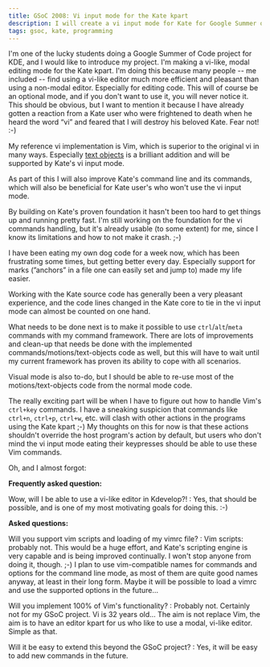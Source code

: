 ```yaml
---
title: GSoC 2008: Vi input mode for the Kate kpart
description: I will create a vi input mode for Kate for Google Summer of Code
tags: gsoc, kate, programming
---
```


I'm one of the lucky students doing a Google Summer of Code project for KDE, and
I would like to introduce my project.  I'm making a vi-like, modal editing mode
for the Kate kpart. I'm doing this because many people -- me included -- find
using a vi-like editor much more efficient and pleasant than using a non-modal
editor.  Especially for editing code. This will of course be an optional mode,
and if you don't want to use it, you will never notice it. This should be
obvious, but I want to mention it because I have already gotten a reaction from
a Kate user who were frightened to death when he heard the word “vi” and feared
that I will destroy his beloved Kate. Fear not! :-)

My reference vi implementation is Vim, which is superior to the original vi in
many ways. Especially [text
objects](http://vimdoc.sourceforge.net/htmldoc/usr_04.html#04.8) is a brilliant
addition and will be supported by Kate's vi input mode.

As part of this I will also improve Kate's command line and its commands, which
will also be beneficial for Kate user's who won't use the vi input mode.

By building on Kate's proven foundation it hasn't been too hard to get things up
and running pretty fast. I'm still working on the foundation for the vi commands
handling, but it's already usable (to some extent) for me, since I know its
limitations and how to not make it crash. ;-)

I have been eating my own dog code for a week now, which has been frustrating
some times, but getting better every day. Especially support for marks
(”anchors” in a file one can easily set and jump to) made my life easier.

Working with the Kate source code has generally been a very pleasant experience, and the code lines changed in the Kate core to tie in the vi input mode can almost be counted on one hand.

What needs to be done next is to make it possible to use `ctrl`/`alt`/`meta`
commands with my command framework. There are lots of improvements and clean-up
that needs be done with the implemented commands/motions/text-objects code as
well, but this will have to wait until my current framework has proven its
ability to cope with all scenarios.

Visual mode is also to-do, but I should be able to re-use most of the
motions/text-objects code from the normal mode code.

The really exciting part will be when I have to figure out how to handle Vim's
`ctrl+key` commands. I have a sneaking suspicion that commands like `ctrl+n`,
`ctrl+p`, `ctrl+w`, etc. will clash with other actions in the programs using the
Kate kpart ;-)
My thoughts on this for now is that these actions shouldn't override the host
program's action by default, but users who don't mind the vi input mode eating
their keypresses should be able to use these Vim commands.

Oh, and I almost forgot:

**Frequently asked question:**

Wow, will I be able to use a vi-like editor in Kdevelop?!
:   Yes, that should be possible, and is one of my most motivating goals for doing this. :-)

**Asked questions:**

Will you support vim scripts and loading of my vimrc file?
:   Vim scripts: probably not. This would be a huge effort, and Kate's scripting engine is very capable and is being improved continually. I won't stop anyone from doing it, though. ;-) I plan to use vim-compatible names for commands and options for the command line mode, as most of them are quite good names anyway, at least in their long form. Maybe it will be possible to load a vimrc and use the supported options in the future…

Will you implement 100% of Vim's functionality?
:   Probably not. Certainly not for my GSoC project. Vi is 32 years old…  The aim is not replace Vim, the aim is to have an editor kpart for us who like to use a modal, vi-like editor. Simple as that.

Will it be easy to extend this beyond the GSoC project?
:   Yes, it will be easy to add new commands in the future.
